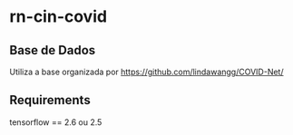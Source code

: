 # rn-cin-covid

## Base de Dados

Utiliza a base organizada por https://github.com/lindawangg/COVID-Net/

## Requirements

tensorflow == 2.6 ou 2.5
